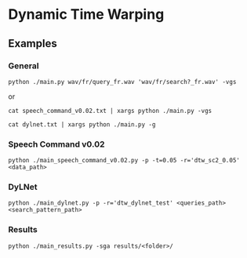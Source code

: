 # Dynamic Time Warping

## Examples

### General

`python ./main.py wav/fr/query_fr.wav 'wav/fr/search?_fr.wav' -vgs`

or

`cat speech_command_v0.02.txt | xargs python ./main.py -vgs`

`cat dylnet.txt | xargs python ./main.py -g`



### Speech Command v0.02

`python ./main_speech_command_v0.02.py -p -t=0.05 -r='dtw_sc2_0.05' <data_path>`



### DyLNet

`python ./main_dylnet.py -p -r='dtw_dylnet_test' <queries_path> <search_pattern_path>`



### Results

`python ./main_results.py -sga results/<folder>/`
